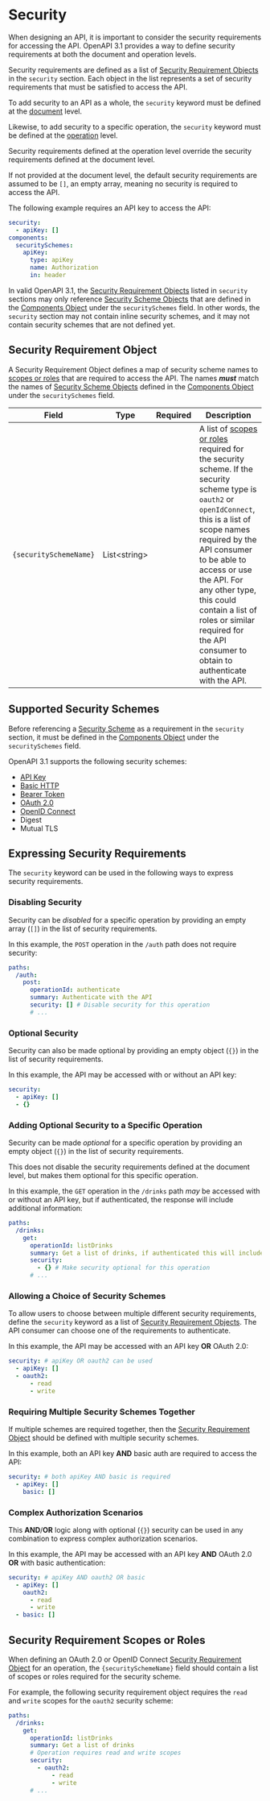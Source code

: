 # Security

When designing an API, it is important to consider the security requirements for accessing the API. OpenAPI 3.1 provides a way to define security requirements at both the document and operation levels.

Security requirements are defined as a list of [Security Requirement Objects](/openapi/security#security-requirement-object) in the `security` section. Each object in the list represents a set of security requirements that must be satisfied to access the API.

To add security to an API as a whole, the `security` keyword must be defined at the [document](/openapi#openapi-document-structure) level.

Likewise, to add security to a specific operation, the `security` keyword must be defined at the [operation](/openapi/paths/operations) level.

Security requirements defined at the operation level override the security requirements defined at the document level.

If not provided at the document level, the default security requirements are assumed to be `[]`, an empty array, meaning no security is required to access the API.

The following example requires an API key to access the API:

```yaml
security:
  - apiKey: []
components:
  securitySchemes:
    apiKey:
      type: apiKey
      name: Authorization
      in: header
```

In valid OpenAPI 3.1, the [Security Requirement Objects](/openapi/security#security-requirement-object) listed in `security` sections may only reference [Security Scheme Objects](/openapi/security/security-schemes) that are defined in the [Components Object](/openapi/components) under the `securitySchemes` field. In other words, the `security` section may not contain inline security schemes, and it may not contain security schemes that are not defined yet.

## Security Requirement Object

A Security Requirement Object defines a map of security scheme names to [scopes or roles](#security-requirement-scopes-or-roles) that are required to access the API. The names **_must_** match the names of [Security Scheme Objects](/openapi/security/security-schemes) defined in the [Components Object](/openapi/components) under the `securitySchemes` field.

| Field                  |      Type      | Required | Description                                                                                                                                                                                                                                                                                                                                                  |
| ---------------------- | :------------: | :------: | ------------------------------------------------------------------------------------------------------------------------------------------------------------------------------------------------------------------------------------------------------------------------------------------------------------------------------------------------------------ |
| `{securitySchemeName}` | List\<string\> |          | A list of [scopes or roles](#security-requirement-scopes-or-roles) required for the security scheme. If the security scheme type is `oauth2` or `openIdConnect`, this is a list of scope names required by the API consumer to be able to access or use the API. For any other type, this could contain a list of roles or similar required for the API consumer to obtain to authenticate with the API. |

## Supported Security Schemes

Before referencing a [Security Scheme](./security/security-schemes.md) as a requirement in the `security` section, it must be defined in the [Components Object](/openapi/components) under the `securitySchemes` field.

OpenAPI 3.1 supports the following security schemes:

- [API Key](./security/security-schemes/security-api-key.md)
- [Basic HTTP](./security/security-schemes/security-basic.md)
- [Bearer Token](./security/security-schemes/security-bearer.md)
- [OAuth 2.0](./security/security-schemes/security-oauth2.md)
- [OpenID Connect](./security/security-schemes/security-openid.md)
- Digest
- Mutual TLS

## Expressing Security Requirements

The `security` keyword can be used in the following ways to express security requirements.

### Disabling Security

Security can be _disabled_ for a specific operation by providing an empty array (`[]`) in the list of security requirements.

In this example, the `POST` operation in the `/auth` path does not require security:

```yaml
paths:
  /auth:
    post:
      operationId: authenticate
      summary: Authenticate with the API
      security: [] # Disable security for this operation
      # ...
```

### Optional Security

Security can also be made optional by providing an empty object (`{}`) in the list of security requirements.

In this example, the API may be accessed with or without an API key:

```yaml
security:
  - apiKey: []
  - {}
```

### Adding Optional Security to a Specific Operation

Security can be made _optional_ for a specific operation by providing an empty object (`{}`) in the list of security requirements.

This does not disable the security requirements defined at the document level, but makes them optional for this specific operation.

In this example, the `GET` operation in the `/drinks` path _may_ be accessed with or without an API key, but if authenticated, the response will include additional information:

```yaml
paths:
  /drinks:
    get:
      operationId: listDrinks
      summary: Get a list of drinks, if authenticated this will include stock levels and product codes otherwise it will only include public information
      security:
        - {} # Make security optional for this operation
      # ...
```

### Allowing a Choice of Security Schemes

To allow users to choose between multiple different security requirements, define the `security` keyword as a list of [Security Requirement Objects](/openapi/security#security-requirement-object). The API consumer can choose one of the requirements to authenticate.

In this example, the API may be accessed with an API key **OR** OAuth 2.0:

```yaml
security: # apiKey OR oauth2 can be used
  - apiKey: []
  - oauth2:
      - read
      - write
```

### Requiring Multiple Security Schemes Together

If multiple schemes are required together, then the [Security Requirement Object](/openapi/security#security-requirement-object) should be defined with multiple security schemes.

In this example, both an API key **AND** basic auth are required to access the API:

```yaml
security: # both apiKey AND basic is required
  - apiKey: []
    basic: []
```

### Complex Authorization Scenarios

This **AND**/**OR** logic along with optional (`{}`) security can be used in any combination to express complex authorization scenarios.

In this example, the API may be accessed with an API key **AND** OAuth 2.0 **OR** with basic authentication:

```yaml
security: # apiKey AND oauth2 OR basic
  - apiKey: []
    oauth2:
      - read
      - write
  - basic: []
```

## Security Requirement Scopes or Roles

When defining an OAuth 2.0 or OpenID Connect [Security Requirement Object](/openapi/security#security-requirement-object) for an operation, the `{securitySchemeName}` field should contain a list of scopes or roles required for the security scheme.

For example, the following security requirement object requires the `read` and `write` scopes for the `oauth2` security scheme:

```yaml
paths:
  /drinks:
    get:
      operationId: listDrinks
      summary: Get a list of drinks
      # Operation requires read and write scopes
      security:
        - oauth2:
            - read
            - write
      # ...
```
